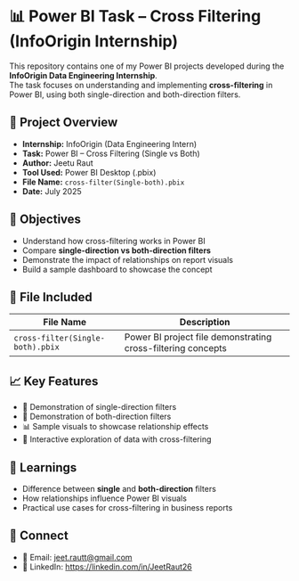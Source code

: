 # 📊 Power BI Task – Cross Filtering (InfoOrigin Internship)

This repository contains one of my Power BI projects developed during the **InfoOrigin Data Engineering Internship**.  
The task focuses on understanding and implementing **cross-filtering** in Power BI, using both single-direction and both-direction filters.

## 🧠 Project Overview

- **Internship:** InfoOrigin (Data Engineering Intern)
- **Task:** Power BI – Cross Filtering (Single vs Both) 
- **Author:** Jeetu Raut  
- **Tool Used:** Power BI Desktop (.pbix)
- **File Name:** `cross-filter(Single-both).pbix`  
- **Date:** July 2025

## 📌 Objectives 

- Understand how cross-filtering works in Power BI  
- Compare **single-direction vs both-direction filters**  
- Demonstrate the impact of relationships on report visuals  
- Build a sample dashboard to showcase the concept  

## 📁 File Included

| File Name                       | Description                                           |
|--------------------------------|-------------------------------------------------------|
| `cross-filter(Single-both).pbix` | Power BI project file demonstrating cross-filtering concepts |

## 📈 Key Features

- 🔄 Demonstration of single-direction filters  
- 🔄 Demonstration of both-direction filters  
- 📊 Sample visuals to showcase relationship effects  
- 🧭 Interactive exploration of data with cross-filtering  


## 🧠 Learnings

- Difference between **single** and **both-direction** filters  
- How relationships influence Power BI visuals  
- Practical use cases for cross-filtering in business reports  

## 🔗 Connect

- 📧 Email: jeet.rautt@gmail.com
- 🔗 LinkedIn: https://linkedin.com/in/JeetRaut26
